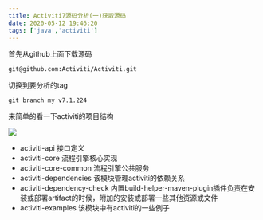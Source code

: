 ```yaml
---
title: Activiti7源码分析(一)获取源码
date: 2020-05-12 19:46:20
tags: ['java','activiti']
---
```

首先从github上面下载源码
```bash
git@github.com:Activiti/Activiti.git
```
切换到要分析的tag
```
git branch my v7.1.224
```
来简单的看一下activiti的项目结构

![](/images/Activiti7源码分析-一-获取源码/2020-05-12-20-05-57.png)


- activiti-api 接口定义
- activiti-core 流程引擎核心实现
- activiti-core-common 流程引擎公共服务
- activiti-dependencies 该模块管理activiti的依赖关系
- activiti-dependency-check 内置build-helper-maven-plugin插件负责在安装或部署artifact的时候，附加的安装或部署一些其他资源或文件
- activiti-examples 该模块中有activiti的一些例子


